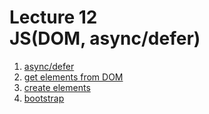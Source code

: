 <h1>
    Lecture 12<br> 
    <b>JS</b>(DOM, async/defer)
</h1>

<ol>
    <li>
        <a href="01.md">async/defer</a>
    </li>
    <li>
        <a href="02.md">get elements from DOM</a>
    </li>
    <li>
        <a href="03.md">create elements</a>
    </li>
    <li>
        <a href="04.md">bootstrap</a>
    </li>
</ol>
